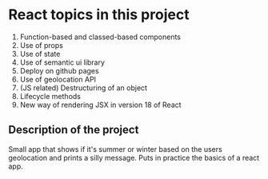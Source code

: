 # React topics in this project

1. Function-based and classed-based components
2. Use of props
3. Use of state
4. Use of semantic ui library
5. Deploy on github pages
6. Use of geolocation API
7. (JS related) Destructuring of an object
8. Lifecycle methods
9. New way of rendering JSX in version 18 of React

## Description of the project

Small app that shows if it's summer or winter based on the users geolocation and prints a silly message. Puts in practice the basics of a react app.

